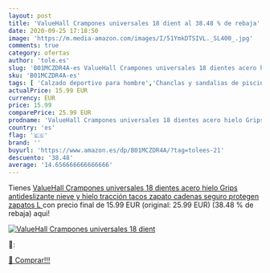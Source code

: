 ```yaml
---
layout: post
title: 'ValueHall Crampones universales 18 dient al 38.48 % de rebaja'
date: 2020-09-25 17:18:50
image: 'https://m.media-amazon.com/images/I/51YmkDTSIVL._SL400_.jpg'
comments: true
category: ofertas
author: 'tole.es'
slug: 'B01MCZDR4A-es ValueHall Crampones universales 18 dientes acero hielo...'
sku: 'B01MCZDR4A-es'
tags: [ 'Calzado deportivo para hombre','Chanclas y sandalias de piscina para hombre','Sandalias de vestir para hombre','Zapatillas y calzado deportivo para hombre','Zapatos','Zapatos para hombre','Zapatos y complementos','zapatos', ]
actualPrice: 15.99 EUR
currency: EUR
price: 15.99
comparePrice: 25.99 EUR
prodname: 'ValueHall Crampones universales 18 dientes acero hielo Grips antideslizante nieve y hielo tracción tacos zapato cadenas seguro protegen zapatos  L '
country: 'es'
flag: '🇪🇸'
brand: ''
buyurl: 'https://www.amazon.es/dp/B01MCZDR4A/?tag=tolees-21'
descuento: '38.48'
average: '14.656666666666666'
---
```


Tienes [ValueHall Crampones universales 18 dientes acero hielo Grips antideslizante nieve y hielo tracción tacos zapato cadenas seguro protegen zapatos  L ](https://www.amazon.es/dp/B01MCZDR4A/?tag=tolees-21) con precio final de  15.99 EUR (original: 25.99 EUR) (38.48 %  de rebaja) aqui!

[![ValueHall Crampones universales 18 dient](https://m.media-amazon.com/images/I/51YmkDTSIVL._SL400_.jpg)](https://www.amazon.es/dp/B01MCZDR4A/?tag=tolees-21)

🔎:


[🛒 Comprar!!!](https://www.amazon.es/dp/B01MCZDR4A/?tag=tolees-21)
